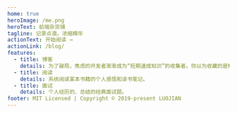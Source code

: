 ```yaml
---
home: true
heroImage: /me.png
heroText: 前端杂货铺
tagline: 记录点滴，浓缩精华
actionText: 开始阅读 →
actionLink: /blog/
features:
  - title: 博客
    details: 为了破局，焦虑的开发者渐渐成为“短期速成知识”的收集者。你以为收藏的是知识，其实收藏的是知道；你以为掌握了知识，其实只是囤积了一堆“知道”。
  - title: 阅读
    details: 系统阅读某本书籍的个人感悟和读书笔记。
  - title: 面试
    details: 个人经历的、总结的经典面试题。
footer: MIT Licensed | Copyright © 2019-present LUOJIAN
---
```


